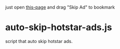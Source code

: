 just open [this-page](https://my_gits.alhacen.cf/auto-skip-hotstar-ads.js.html) and drag "Skip Ad" to bookmark
# auto-skip-hotstar-ads.js
 script that auto skip hotstar ads.
